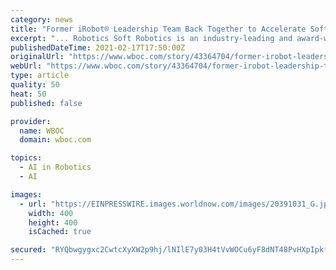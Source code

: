 ```yaml
---
category: news
title: "Former iRobot® Leadership Team Back Together to Accelerate Soft Robotics Growth"
excerpt: "... Robotics Soft Robotics is an industry-leading and award-winning technology company that designs and builds automated picking solutions using proprietary soft robotic grippers, 3D machine perception, and SoftAI™ artificial intelligence. The company ..."
publishedDateTime: 2021-02-17T17:50:00Z
originalUrl: "https://www.wboc.com/story/43364704/former-irobot-leadership-team-back-together-to-accelerate-soft-robotics-growth"
webUrl: "https://www.wboc.com/story/43364704/former-irobot-leadership-team-back-together-to-accelerate-soft-robotics-growth"
type: article
quality: 50
heat: 50
published: false

provider:
  name: WBOC
  domain: wboc.com

topics:
  - AI in Robotics
  - AI

images:
  - url: "https://EINPRESSWIRE.images.worldnow.com/images/20391031_G.jpg?lastEditedDate=1613549319000"
    width: 400
    height: 400
    isCached: true

secured: "RYQbwgygxc2CwtcXyXW2p9hj/lNIlE7y03H4tVvWOCu6yF8dNT48PvHXpIpkfXIOt7DL4+P0IDixo/dMFiw0X+OLPtmSk89LQKQfJWwIh1ftOI0fjoutEPB2hX1048QZunZHFCSzc6jaxruBSpTClcKLfIhih5l1A2xjUC2uSifLpTp47ntL+jXfFfD/wkiJFueCgyGGEX+HKb2GnHwMBKhIIV/+yQGUnMBb4uYOq0h0+fJBq5NUand8ZJJLmB5BgAaUnEff84ddytZbdA0tm7j7YXqgNtJdPP3GCsSMfsMXwoFzfBi0gHnHcklmYXWFjpQPyiQ+TrcJrgLdRWKp+ZO8v7rMnE1NmHhFqPmkmtc=;XIT2MuisWQ57FwY7mMdaig=="
---
```



